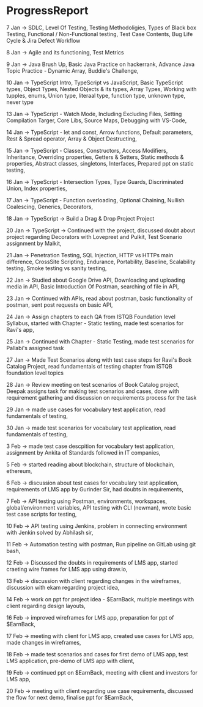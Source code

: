 # ProgressReport

7 Jan ->
  SDLC,
  Level Of Testing,
  Testing Methodoligies,
  Types of Black box Testing,
  Functional / Non-Functional testing,
  Test Case Contents,
  Bug Life Cycle & Jira Defect Workflow
  
8 Jan ->
  Agile and its functioning,
  Test Metrics

9 Jan ->
  Java Brush Up,
  Basic Java Practice on hackerrank,
  Advance Java Topic Practice - Dynamic Array,
  Buddie's Challenge,

10 Jan ->
  TypeScript Intro,
  TypeScript vs JavaScript,
  Basic TypeScript types,
  Object Types,
  Nested Objects & its types,
  Array Types,
  Working with tupples, enums,
  Union type, literaal type, function type, unknown type, never type
  
13 Jan ->
  TypeScript - Watch Mode, 
  Including Excluding Files, 
  Setting Compilation Targer, 
  Core Libs, 
  Source Maps, 
  Debugging with VS-Code, 
  
14 Jan ->
  TypeScript - let and const, 
  Arrow functions, 
  Default parameters, 
  Rest & Spread operator,
  Array & Object Destructing,

15 Jan ->
  TypeScript - Classes, 
  Constructors,
  Access Modifiers,
  Inheritance,
  Overriding properties,
  Getters & Setters,
  Static methods & properties,
  Abstract classes, singletons,
  Interfaces,
  Prepared ppt on static testing,
  
16 Jan ->
  TypeScript - Intersection Types,
  Type Guards,
  Discriminated Union,
  Index properties,
  
17 Jan ->
  TypeScript - Function overloading,
  Optional Chaining,
  Nullish Coalescing,
  Generics,
  Decorators,
  
18 Jan ->
  TypeScript -> Build a Drag & Drop Project Project
  
20 Jan ->
  TypeScript -> Continued with the project,
  discussed doubt about project regarding Decorators with Lovepreet and Pulkit,
  Test Scenario assignment by Malkit,

21 Jan ->
  Penetration Testing, 
  SQL Injection,
  HTTP vs HTTPs main difference,
  CrossSite Scripting,
  Endurance, Portability, Baseline, Scalability testing,
  Smoke testing vs sanity testing,
  
22 Jan ->
  Studied about Google Drive API,
  Downloading and uploading media in API,
  Basic Introduction Of Postman,
  searching of file in API,
  
23 Jan ->
  Continued with APIs,
  read about postman,
  basic functionality of postman,
  sent post requests on basic API,
 
24 Jan ->
  Assign chapters to each QA from ISTQB Foundation level Syllabus,
  started with Chapter - Static testing,
  made test scenarios for Ravi's app,
  
25 Jan ->
  Continued with Chapter - Static Testing,
  made test scenarios for Pallabi's assigned task

27 Jan ->
  Made Test Scenarios along with test case steps for Ravi's Book Catalog Project,
  read fundamentals of testing chapter from ISTQB foundation level topics
  
28 Jan ->
  Review meeting on test scenarios of Book Catalog project,
  Deepak assigns task for making test scenarios and cases,
  done with requirement gathering and discussion on requirements process for the task
  
29 Jan ->
  made use cases for vocabulary test application,
  read fundamentals of testing,
  
30 Jan ->
  made test scenarios for vocabulary test application,
  read fundamentals of testing,

3 Feb ->
  made test case descpition for vocabulary test application,
  assignment by Ankita of Standards followed in IT companies,
  
5 Feb ->
  started reading about blockchain,
  structure of blockchain,
  ethereum,
  
6 Feb ->
  discussion about test cases for vocabulary test application,
  requirements of LMS app by Gurinder Sir,
  had doubts in requirements,

7 Feb ->
  API testing using Postman,
  environments, 
  workspaces,
  global/environment variables,
  API testing with CLI (newman),
  wrote basic test case scripts for testing,
  
10 Feb ->
  API testing using Jenkins,
  problem in connecting environment with Jenkin solved by Abhilash sir,
  
11 Feb ->
  Automation testing with postman,
  Run pipeline on GitLab using git bash,
  
12 Feb ->
  Discussed the doubts in requirements of LMS app,
  started craeting wire frames for LMS app using draw.io,
  
13 Feb ->
  discussion with client regarding changes in the wireframes,
  discussion with ekam regarding project idea,
  
14 Feb ->
  work on ppt for project idea - $EarnBack,
  multiple meetings with client regarding design layouts,
  
16 Feb ->
  improved wireframes for LMS app,
  preparation for ppt of $EarnBack,
  
17 Feb ->
  meeting with client for LMS app,
  created use cases for LMS app,
  made changes in wireframes,
  
18 Feb ->
  made test scenarios and cases for first demo of LMS app,
  test LMS application,
  pre-demo of LMS app with client,
  
19 Feb ->
  continued ppt on $EarnBack,
  meeting with client and investors for LMS app,
  
20 Feb ->
  meeting with client regarding use case requirements,
  discussed the flow for next demo,
  finalise ppt for $EarnBack,
